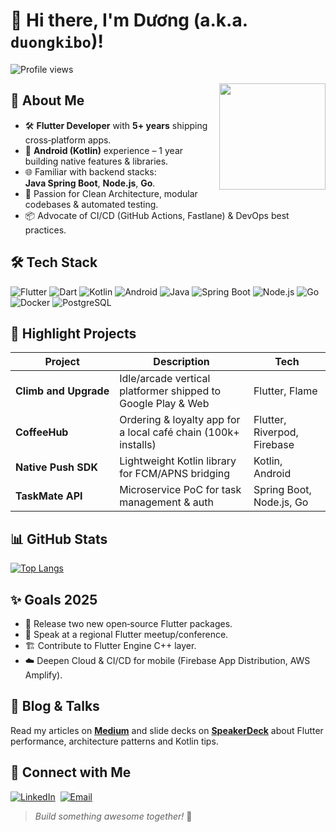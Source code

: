 # 👋 Hi there, I'm **Dương** (a.k.a. `duongkibo`)!

![Profile views](https://komarev.com/ghpvc/?username=duongkibo&label=Profile%20views&color=0e75b6&style=flat)

<img align="right" src="https://github-readme-stats.vercel.app/api?username=duongkibo&show_icons=true&hide=issues&theme=default" height="170" />

## 🚀 About Me

- 🛠 **Flutter Developer** with **5+ years** shipping cross‑platform apps.
- 🤖 **Android (Kotlin)** experience – 1 year building native features & libraries.
- 🌐 Familiar with backend stacks: **Java Spring Boot**, **Node.js**, **Go**.
- 🧩 Passion for Clean Architecture, modular codebases & automated testing.
- 📦 Advocate of CI/CD (GitHub Actions, Fastlane) & DevOps best practices.

## 🛠 Tech Stack

![Flutter](https://img.shields.io/badge/Flutter-%E2%89%A53.22-blue?logo=flutter)
![Dart](https://img.shields.io/badge/Dart-%E2%89%A53.4-blue?logo=dart)
![Kotlin](https://img.shields.io/badge/Kotlin-1.9-orange?logo=kotlin)
![Android](https://img.shields.io/badge/Android-Native-green?logo=android)
![Java](https://img.shields.io/badge/Java-21-red?logo=openjdk)
![Spring Boot](https://img.shields.io/badge/Spring_Boot-3.3-success?logo=spring)
![Node.js](https://img.shields.io/badge/Node.js-20-green?logo=node.js)
![Go](https://img.shields.io/badge/Go-1.22-cyan?logo=go)
![Docker](https://img.shields.io/badge/Docker-%E2%89%A520.10-blue?logo=docker)
![PostgreSQL](https://img.shields.io/badge/PostgreSQL-16-blue?logo=postgresql)

## 📌 Highlight Projects

| Project | Description | Tech |
|---------|-------------|------|
| **Climb and Upgrade** | Idle/arcade vertical platformer shipped to Google Play & Web | Flutter, Flame |
| **CoffeeHub** | Ordering & loyalty app for a local café chain (100k+ installs) | Flutter, Riverpod, Firebase |
| **Native Push SDK** | Lightweight Kotlin library for FCM/APNS bridging | Kotlin, Android |
| **TaskMate API** | Microservice PoC for task management & auth | Spring Boot, Node.js, Go |

## 📊 GitHub Stats

[![Top Langs](https://github-readme-stats.vercel.app/api/top-langs/?username=duongkibo&layout=compact)](https://github.com/duongkibo)

## ✨ Goals 2025

- 📱 Release two new open‑source Flutter packages.
- 🎤 Speak at a regional Flutter meetup/conference.
- 🏗 Contribute to Flutter Engine C++ layer.
- ☁️ Deepen Cloud & CI/CD for mobile (Firebase App Distribution, AWS Amplify).

## 📝 Blog & Talks

Read my articles on **[Medium](https://medium.com/@duongkibo)** and slide decks on **[SpeakerDeck](https://speakerdeck.com/duongkibo)** about Flutter performance, architecture patterns and Kotlin tips.

## 🤝 Connect with Me

[![LinkedIn](https://img.shields.io/badge/LinkedIn-Dương-blue?logo=linkedin)](https://www.linkedin.com/in/tr%E1%BA%A7n-d%C6%B0%C6%A1ng-394a6625b/) 
[![Email](https://img.shields.io/badge/Gmail-tranhungduong.kma.ict%40gmail.com-red?logo=gmail)](mailto:tranhungduong.kma.ict@gmail.com)

> *Build something awesome together!* 🚀
